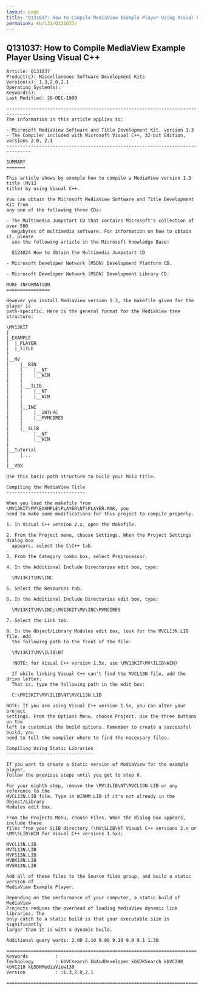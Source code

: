 ```yaml
---
layout: page
title: "Q131037: How to Compile MediaView Example Player Using Visual C++"
permalink: kb/131/Q131037/
---
```


## Q131037: How to Compile MediaView Example Player Using Visual C++

	Article: Q131037
	Product(s): Miscellaneous Software Development Kits
	Version(s): 1.3,2.0,2.1
	Operating System(s): 
	Keyword(s): 
	Last Modified: 26-DEC-1999
	
	-------------------------------------------------------------------------------
	The information in this article applies to:
	
	- Microsoft MediaView Software and Title Development Kit, version 1.3 
	- The Compiler included with Microsoft Visual C++, 32-bit Edition, versions 2.0, 2.1 
	-------------------------------------------------------------------------------
	
	SUMMARY
	=======
	
	This article shows by example how to compile a MediaView version 1.3 title (MV13
	title) by using Visual C++.
	
	You can obtain the Microsoft MediaView Software and Title Development Kit from
	any one of the following three CDs:
	
	- The Multimedia Jumpstart CD that contains Microsoft's collection of over 500
	  megabytes of multimedia software. For information on how to obtain it, please
	  see the following article in the Microsoft Knowledge Base:
	
	  Q124824 How to Obtain the Multimedia Jumpstart CD
	
	- Microsoft Developer Network (MSDN) Development Platform CD.
	
	- Microsoft Developer Network (MSDN) Development Library CD.
	
	MORE INFORMATION
	================
	
	However you install MediaView version 1.3, the makefile given for the player is
	path-specific. Here is the general format for the MediaView tree structure:
	
	\MV13KIT
	|
	|_EXAMPLE
	|  |_PLAYER
	|  |_TITLE
	|
	|__MV
	|    |__BIN
	|    |    |__NT
	|    |    |__WIN
	|    |
	|    | __ILIB
	|    |    |__NT
	|    |    |__WIN
	|    |
	|    |__INC
	|    |    |__INTLRC
	|    |    |__MVMCIRES
	|    |
	|    |__SLIB
	|         |__NT
	|         |__WIN
	|
	|__Tutorial
	|    |...
	|
	|__VBX
	
	Use this basic path structure to build your MV13 title.
	
	Compiling the MediaView Title
	-----------------------------
	
	When you load the makefile from \MV13KIT\MV\EXAMPLE\PLAYER\NT\PLAYER.MAK, you
	need to make some modifications for this project to compile properly.
	
	1. In Visual C++ version 2.x, open the Makefile.
	
	2. From the Project menu, choose Settings. When the Project Settings dialog box
	  appears, select the C\C++ tab.
	
	3. From the Category combo box, select Preprocessor.
	
	4. In the Additional Include Directories edit box, type:
	
	  \MV13KIT\MV\INC
	
	5. Select the Resources tab.
	
	6. In the Additional Include Directories edit box, type:
	
	  \MV13KIT\MV\INC;\MV13KIT\MV\INC\MVMCIRES
	
	7. Select the Link tab.
	
	8. In the Object/Library Modules edit box, look for the MVCL13N.LIB file. Add
	  the following path to the front of the file:
	
	  \MV13KIT\MV\ILIB\NT
	
	  (NOTE: for Visual C++ version 1.5x, use \MV13KIT\MV\ILIB\WIN)
	
	  If while linking Visual C++ can't find the MVCL13N file, add the drive letter.
	  That is, type the following path in the edit box:
	
	  C:\MV13KIT\MV\ILIB\NT\MVCL13N.LIB
	
	NOTE: If you are using Visual C++ version 1.5x, you can alter your project
	settings. From the Options Menu, choose Project. Use the three buttons on the
	left to customize the build options. Remember to create a successful build, you
	need to tell the compiler where to find the necessary files.
	
	Compiling Using Static Libraries
	--------------------------------
	
	If you want to create a Static version of MediaView for the example player,
	follow the previous steps until you get to step 8.
	
	For your eighth step, remove the \MV\ILIB\NT\MVCL13N.LIB or any reference to the
	MVCL13N.LIB file. Type in WINMM.LIB if it's not already in the Object/Library
	Modules edit box.
	
	From the Projects Menu, choose Files. When the dialog box appears, include these
	files from your SLIB directory (\MV\SLIB\NT Visual C++ versions 2.x or
	\MV\SLIB\WIN for Visual C++ versions 1.5x):
	
	MVCL13N.LIB
	MVTL13N.LIB
	MVFS13N.LIB
	MVBK13N.LIB
	MVSR13N.LIB
	
	Add all of these files to the Source files group, and build a static version of
	MediaView Example Player.
	
	Depending on the performance of your computer, a static build of MediaView
	Projects reduces the overhead of loading MediaView dynamic link libraries. The
	only catch to a static build is that your executable size is significantly
	larger than it is with a dynamic build.
	
	Additional query words: 2.00 2.10 9.00 9.10 9.0 9.1 1.30
	
	======================================================================
	Keywords          :  
	Technology        : kbVCsearch kbAudDeveloper kbSDKSearch kbVC200 kbVC210 kbSDKMediaView130
	Version           : :1.3,2.0,2.1
	
	=============================================================================
	
